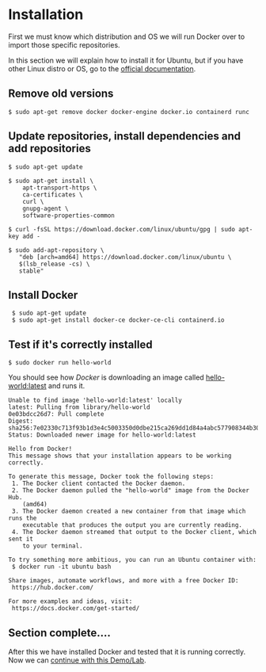 # Installation

First we must know which distribution and OS we will run Docker over to import those specific repositories.

In this section we will explain how to install it for Ubuntu, but if you have other Linux distro or OS, go to the [official documentation](https://docs.docker.com/engine/install/).

## Remove old versions

```
$ sudo apt-get remove docker docker-engine docker.io containerd runc
```

## Update repositories, install dependencies and add repositories

```
$ sudo apt-get update

$ sudo apt-get install \
    apt-transport-https \
    ca-certificates \
    curl \
    gnupg-agent \
    software-properties-common

$ curl -fsSL https://download.docker.com/linux/ubuntu/gpg | sudo apt-key add -

$ sudo add-apt-repository \
   "deb [arch=amd64] https://download.docker.com/linux/ubuntu \
   $(lsb_release -cs) \
   stable"
```
## Install Docker

```
 $ sudo apt-get update
 $ sudo apt-get install docker-ce docker-ce-cli containerd.io
```
## Test if it's correctly installed

```
$ sudo docker run hello-world
```
You should see how _Docker_ is downloading an image called [hello-world:latest](https://hub.docker.com/_/hello-world) and runs it.

```
Unable to find image 'hello-world:latest' locally
latest: Pulling from library/hello-world
0e03bdcc26d7: Pull complete 
Digest: sha256:7e02330c713f93b1d3e4c5003350d0dbe215ca269dd1d84a4abc577908344b30
Status: Downloaded newer image for hello-world:latest

Hello from Docker!
This message shows that your installation appears to be working correctly.

To generate this message, Docker took the following steps:
 1. The Docker client contacted the Docker daemon.
 2. The Docker daemon pulled the "hello-world" image from the Docker Hub.
    (amd64)
 3. The Docker daemon created a new container from that image which runs the
    executable that produces the output you are currently reading.
 4. The Docker daemon streamed that output to the Docker client, which sent it
    to your terminal.

To try something more ambitious, you can run an Ubuntu container with:
 $ docker run -it ubuntu bash

Share images, automate workflows, and more with a free Docker ID:
 https://hub.docker.com/

For more examples and ideas, visit:
 https://docs.docker.com/get-started/
```
## Section complete....

After this we have installed Docker and tested that it is running correctly. Now we can [continue with this Demo/Lab](../01-Run/README.md).

